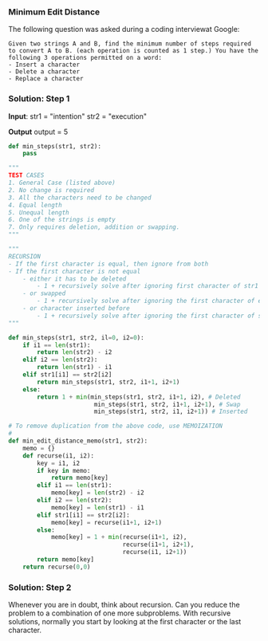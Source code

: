 ### Minimum Edit Distance

The following question was asked during a coding interviewat Google:

    Given two strings A and B, find the minimum number of steps required to convert A to B. (each operation is counted as 1 step.) You have the following 3 operations permitted on a word:
    - Insert a character
    - Delete a character
    - Replace a character

### Solution: Step 1

**Input**:
str1 = "intention"
str2 = "execution"

**Output**
output = 5

```python
def min_steps(str1, str2):
    pass

"""
TEST CASES
1. General Case (listed above)
2. No change is required
3. All the characters need to be changed
4. Equal length
5. Unequal length
6. One of the strings is empty 
7. Only requires deletion, addition or swapping.
"""

"""
RECURSION
- If the first character is equal, then ignore from both
- If the first character is not equal
    - either it has to be deleted
        - 1 + recursively solve after ignoring first character of str1
    - or swapped
        - 1 + recursively solve after ignoring the first character of each
    - or character inserted before
        - 1 + recursively solve after ignoring the first character of str2
"""

def min_steps(str1, str2, il=0, i2=0):
    if i1 == len(str1):
        return len(str2) - i2
    elif i2 == len(str2):
        return len(str1) - i1
    elif str1[i1] == str2[i2]
        return min_steps(str1, str2, i1+1, i2+1)
    else:
        return 1 + min(min_steps(str1, str2, i1+1, i2), # Deleted
                        min_steps(str1, str2, i1+1, i2+1), # Swap
                        min_steps(str1, str2, i1, i2+1)) # Inserted

# To remove duplication from the above code, use MEMOIZATION
# 
def min_edit_distance_memo(str1, str2):
    memo = {}
    def recurse(i1, i2):
        key = i1, i2
        if key in memo:
            return memo[key]
        elif i1 == len(str1):
            memo[key] = len(str2) - i2
        elif i2 == len(str2):
            memo[key] = len(str1) - i1
        elif str1[i1] == str2[i2]:
            memo[key] = recurse(i1+1, i2+1)
        else:
            memo[key] = 1 + min(recurse(i1+1, i2),
                                recurse(i1+1, i2+1),
                                recurse(i1, i2+1))
        return memo[key]
    return recurse(0,0)
```

### Solution: Step 2

Whenever you are in doubt, think about recursion. Can you reduce the problem to a combination of one more subproblems. With recursive solutions, normally you start by looking at the first character or the last character.